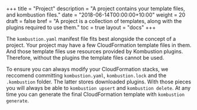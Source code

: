 +++
title = "Project"
description = "A project contains your template files, and kombustion files."
date = "2018-06-14T00:00:00+10:00"
weight = 20
draft = false
bref = "A project is a collection of templates, along with the plugins required to use them."
toc = true
layout = "docs"
+++


The `kombustion.yaml` manifest file fits best alongside the concept of a project. Your project may
have a few CloudFormation template files in them. And those template files use resources provided
by Kombustion plugins. Therefore, without the plugins the template files cannot be used.

To ensure you can always modify your CloudFormation stacks, we reccomend committing `kombustion.yaml`,
`kombustion.lock` and the `.kombustion` folder. The latter stores downloaded plugins. With those pieces
you will always be able to `kombustion upsert` and `kombustion delete`. At any time you can generate
the final CloudFormation template with `kombustion generate`.
